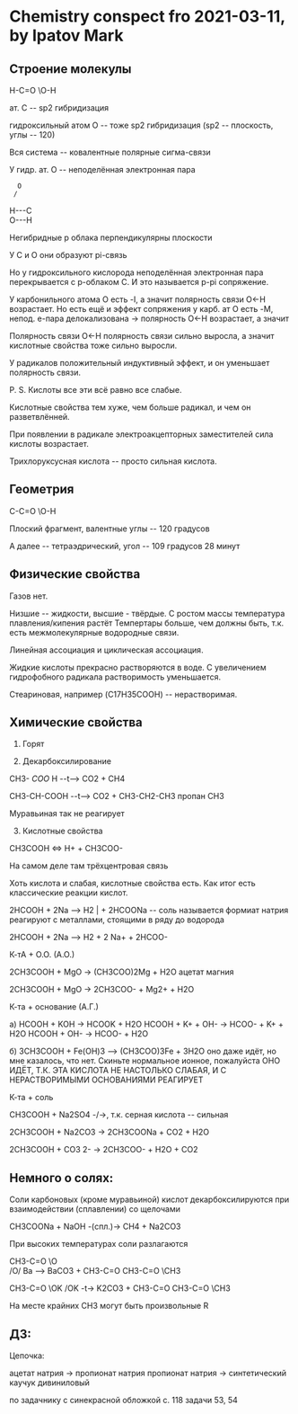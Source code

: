# Chemistry conspect fro 2021-03-11, by Ipatov Mark

## Строение молекулы


H-C=O
  \O-H

ат. С -- sp2 гибридизация

гидроксильный атом O -- тоже sp2 гибридизация (sp2 -- плоскость, углы -- 120)

Вся система -- ковалентные полярные сигма-связи

У гидр. ат. O -- неподелённая электронная пара

      O
     /
H---C
     \
      O---H

Негибридные p облака перпендикулярны плоскости

У C и O они образуют pi-связь

Но у гидроксильного кислорода неподелённая электронная пара перекрывается с p-облаком C. И это называется p-pi сопряжение.

У карбонильного атома O есть -I, а значит полярность связи O<-H возрастает.
Но есть ещё и эффект сопряжения
у карб. ат O есть -M, непод. e-пара делокализована -> полярность O<-H возрастает, а значит 

Полярность связи O<-H полярность связи сильно выросла, а значит кислотные свойства тоже сильно выросли. 

У радикалов положительный индуктивный эффект, и он уменьшает полярность связи.

P. S. Кислоты все эти всё равно все слабые. 

Кислотные свойства тем хуже, чем больше радикал, и чем он разветвлённей.

При появлении в радикале электроакцепторных заместителей сила кислоты возрастает. 

Трихлоруксусная кислота -- просто сильная кислота.

## Геометрия

C-C=O
  \O-H 

Плоский фрагмент, валентные углы -- 120 градусов

А далее -- тетраэдрический, угол -- 109 градусов 28 минут

## Физические свойства

Газов нет.

Низшие -- жидкости, высшие - твёрдые.
С ростом массы температура плавления/кипения растёт
Темпертары больше, чем должны быть, т.к. есть межмолекулярные водородные связи.

Линейная ассоциация и циклическая ассоциация.

Жидкие кислоты прекрасно растворяются в воде. С увеличением гидрофобного радикала растворимость уменьшается.

Стеариновая, например (C17H35COOH) -- нерастворимая.

## Химические свойства

1. Горят

2. Декарбоксилирование

CH3- _COO_ H --t--> CO2 + CH4

CH3-CH-COOH --t--> CO2 + CH3-CH2-CH3 пропан
    CH3

Муравьиная так не реагирует                      

3. Кислотные свойства

CH3COOH <=> H+ + CH3COO-

На самом деле там трёхцентровая связь

Хоть кислота и слабая, кислотные свойства есть.
Как итог есть классические реакции кислот.

2HCOOH + 2Na --> H2 | + 2HCOONa -- соль называется формиат натрия
реагируют с металлами, стоящими в ряду до водорода

2HCOOH + 2Na --> H2 + 2 Na+ + 2HCOO-

К-тА + О.О. (А.О.)

2CH3COOH + MgO -> (CH3COO)2Mg + H2O
ацетат магния

2CH3COOH + MgO -> 2CH3COO- + Mg2+ + H2O

К-та + основание (А.Г.)

а) HCOOH + KOH -> HCOOK + H2O
HCOOH + K+ + OH- -> HCOO- + K+ + H2O
HCOOH + OH- -> HCOO- + H2O

б) 3CH3COOH + Fe(OH)3 --> (CH3COO)3Fe + 3H2O
оно даже идёт, но мне казалось, что нет. Скиньте нормальное ионное, пожалуйста
ОНО ИДЁТ, Т.К. ЭТА КИСЛОТА НЕ НАСТОЛЬКО СЛАБАЯ, И С НЕРАСТВОРИМЫМИ ОСНОВАНИЯМИ РЕАГИРУЕТ

К-та + соль

CH3COOH + Na2SO4 -/->, т.к. серная кислота -- сильная

2CH3COOH + Na2CO3 -> 2CH3COONa + CO2 + H2O

2CH3COOH + CO3 2- -> 2CH3COO- + H2O + CO2

## Немного о солях:

Соли карбоновых (кроме муравьиной) кислот декарбоксилируются при взаимодействии (сплавлении) со щелочами

CH3COONa + NaOH -(спл.)-> CH4 + Na2CO3

При высоких температурах соли разлагаются

CH3-C=O
    \O\
    /O/ Ba --> BaCO3 + CH3-C=O
CH3-C=O                    \CH3


CH3-C=O
    \OK
    /OK   -t-> K2CO3 + CH3-C=O
CH3-C=O                    \CH3

На месте крайних CH3 могут быть произвольные R

## ДЗ:

Цепочка:

ацетат натрия -> пропионат натрия
пропионат натрия -> синтетический каучук дивиниловый

по задачнику с синекрасной обложкой 
с. 118 задачи 53, 54
